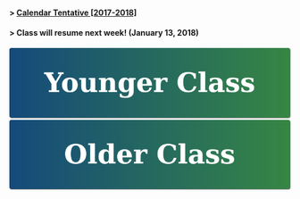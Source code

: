 #### > <a href="https://goo.gl/knMNe2" target="_blank">Calendar Tentative [2017-2018]</a>

#### > Class will resume next week! (January 13, 2018)

[![Younger Class](https://raw.githubusercontent.com/isocia/isocia.github.io/master/Younger.png)](https://isocia.github.io/YoungerClass)
[![Older Class](https://raw.githubusercontent.com/isocia/isocia.github.io/master/Older.png)](https://isocia.github.io/OlderClass)
